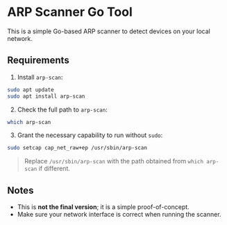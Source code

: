 # ARP Scanner Go Tool

This is a simple Go-based ARP scanner to detect devices on your local network.

## Requirements

1. Install `arp-scan`:

```bash
sudo apt update
sudo apt install arp-scan
```

2. Check the full path to `arp-scan`:

```bash
which arp-scan
```

3. Grant the necessary capability to run without `sudo`:

```bash
sudo setcap cap_net_raw+ep /usr/sbin/arp-scan
```

> Replace `/usr/sbin/arp-scan` with the path obtained from `which arp-scan` if different.

## Notes

- This is **not the final version**; it is a simple proof-of-concept.
- Make sure your network interface is correct when running the scanner.
